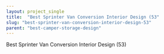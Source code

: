```yaml
---
layout: project_single
title:  "Best Sprinter Van Conversion Interior Design (53"
slug: "best-sprinter-van-conversion-interior-design-53"
parent: "best-camper-storage-design"
---
```

Best Sprinter Van Conversion Interior Design (53)